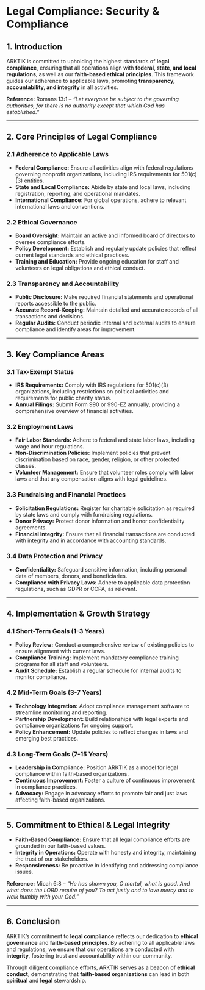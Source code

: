 # **Legal Compliance: Security & Compliance**

## **1. Introduction**
ARKTIK is committed to upholding the highest standards of **legal compliance**, ensuring that all operations align with **federal, state, and local regulations**, as well as our **faith-based ethical principles**. This framework guides our adherence to applicable laws, promoting **transparency, accountability, and integrity** in all activities.

**Reference:** Romans 13:1 – *“Let everyone be subject to the governing authorities, for there is no authority except that which God has established.”*

---

## **2. Core Principles of Legal Compliance**
### **2.1 Adherence to Applicable Laws**
- **Federal Compliance:** Ensure all activities align with federal regulations governing nonprofit organizations, including IRS requirements for 501(c)(3) entities.
- **State and Local Compliance:** Abide by state and local laws, including registration, reporting, and operational mandates.
- **International Compliance:** For global operations, adhere to relevant international laws and conventions.

### **2.2 Ethical Governance**
- **Board Oversight:** Maintain an active and informed board of directors to oversee compliance efforts.
- **Policy Development:** Establish and regularly update policies that reflect current legal standards and ethical practices.
- **Training and Education:** Provide ongoing education for staff and volunteers on legal obligations and ethical conduct.

### **2.3 Transparency and Accountability**
- **Public Disclosure:** Make required financial statements and operational reports accessible to the public.
- **Accurate Record-Keeping:** Maintain detailed and accurate records of all transactions and decisions.
- **Regular Audits:** Conduct periodic internal and external audits to ensure compliance and identify areas for improvement.

---

## **3. Key Compliance Areas**
### **3.1 Tax-Exempt Status**
- **IRS Requirements:** Comply with IRS regulations for 501(c)(3) organizations, including restrictions on political activities and requirements for public charity status.
- **Annual Filings:** Submit Form 990 or 990-EZ annually, providing a comprehensive overview of financial activities.

### **3.2 Employment Laws**
- **Fair Labor Standards:** Adhere to federal and state labor laws, including wage and hour regulations.
- **Non-Discrimination Policies:** Implement policies that prevent discrimination based on race, gender, religion, or other protected classes.
- **Volunteer Management:** Ensure that volunteer roles comply with labor laws and that any compensation aligns with legal guidelines.

### **3.3 Fundraising and Financial Practices**
- **Solicitation Regulations:** Register for charitable solicitation as required by state laws and comply with fundraising regulations.
- **Donor Privacy:** Protect donor information and honor confidentiality agreements.
- **Financial Integrity:** Ensure that all financial transactions are conducted with integrity and in accordance with accounting standards.

### **3.4 Data Protection and Privacy**
- **Confidentiality:** Safeguard sensitive information, including personal data of members, donors, and beneficiaries.
- **Compliance with Privacy Laws:** Adhere to applicable data protection regulations, such as GDPR or CCPA, as relevant.

---

## **4. Implementation & Growth Strategy**
### **4.1 Short-Term Goals (1-3 Years)**
- **Policy Review:** Conduct a comprehensive review of existing policies to ensure alignment with current laws.
- **Compliance Training:** Implement mandatory compliance training programs for all staff and volunteers.
- **Audit Schedule:** Establish a regular schedule for internal audits to monitor compliance.

### **4.2 Mid-Term Goals (3-7 Years)**
- **Technology Integration:** Adopt compliance management software to streamline monitoring and reporting.
- **Partnership Development:** Build relationships with legal experts and compliance organizations for ongoing support.
- **Policy Enhancement:** Update policies to reflect changes in laws and emerging best practices.

### **4.3 Long-Term Goals (7-15 Years)**
- **Leadership in Compliance:** Position ARKTIK as a model for legal compliance within faith-based organizations.
- **Continuous Improvement:** Foster a culture of continuous improvement in compliance practices.
- **Advocacy:** Engage in advocacy efforts to promote fair and just laws affecting faith-based organizations.

---

## **5. Commitment to Ethical & Legal Integrity**
- **Faith-Based Compliance:** Ensure that all legal compliance efforts are grounded in our faith-based values.
- **Integrity in Operations:** Operate with honesty and integrity, maintaining the trust of our stakeholders.
- **Responsiveness:** Be proactive in identifying and addressing compliance issues.

**Reference:** Micah 6:8 – *“He has shown you, O mortal, what is good. And what does the LORD require of you? To act justly and to love mercy and to walk humbly with your God.”*

---

## **6. Conclusion**
ARKTIK’s commitment to **legal compliance** reflects our dedication to **ethical governance** and **faith-based principles**. By adhering to all applicable laws and regulations, we ensure that our operations are conducted with **integrity**, fostering trust and accountability within our community.

Through diligent compliance efforts, ARKTIK serves as a beacon of **ethical conduct**, demonstrating that **faith-based organizations** can lead in both **spiritual** and **legal** stewardship.
